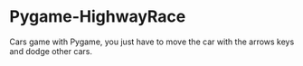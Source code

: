 # Pygame-HighwayRace

Cars game with Pygame, you just have to move the car with the arrows keys and dodge other cars.
